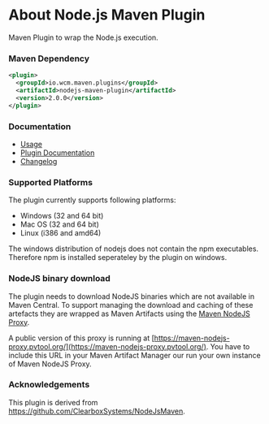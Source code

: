 About Node.js Maven Plugin
==========================

Maven Plugin to wrap the Node.js execution.


### Maven Dependency

```xml
<plugin>
  <groupId>io.wcm.maven.plugins</groupId>
  <artifactId>nodejs-maven-plugin</artifactId>
  <version>2.0.0</version>
</plugin>
```

### Documentation

* [Usage][usage]
* [Plugin Documentation][plugindocs]
* [Changelog][changelog]


### Supported Platforms

The plugin currently supports following platforms:

* Windows (32 and 64 bit)
* Mac OS (32 and 64 bit)
* Linux (i386 and amd64)

The windows distribution of nodejs does not contain the npm executables. Therefore npm is installed seperateley by the plugin on windows.


### NodeJS binary download

The plugin needs to download NodeJS binaries which are not available in Maven Central. To support managing the download and caching of these artefacts they are wrapped as Maven Artifacts using the [Maven NodeJS Proxy][maven-nodejs-proxy].

A public version of this proxy is running at [https://maven-nodejs-proxy.pvtool.org/](https://maven-nodejs-proxy.pvtool.org/). You have to include this URL in your Maven Artifact Manager our run your own instance of Maven NodeJS Proxy.


### Acknowledgements

This plugin is derived from https://github.com/ClearboxSystems/NodeJsMaven.



[usage]: usage.html
[plugindocs]: plugin-info.html
[changelog]: changes-report.html
[maven-nodejs-proxy]: https://github.com/wcm-io-devops/maven-nodejs-proxy
